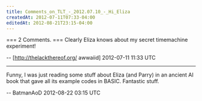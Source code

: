 ```yaml
---
title: Comments_on_TLT_-_2012.07.10_-_Hi_Eliza
createdAt: 2012-07-11T07:33-04:00
editedAt: 2012-08-21T23:15-04:00
---
```


=== 2 Comments. ===
Clearly Eliza knows about my secret timemachine experiment!

-- [http://thelackthereof.org/ awwaiid] 2012-07-11 11:33 UTC


----

Funny, I was just reading some stuff about Eliza (and Parry) in an ancient AI book that gave all its example codes in BASIC. Fantastic stuff.

-- BatmanAoD 2012-08-22 03:15 UTC


